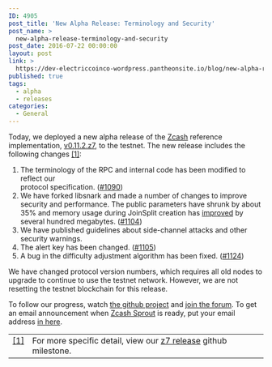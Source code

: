 ```yaml
---
ID: 4905
post_title: 'New Alpha Release: Terminology and Security'
post_name: >
  new-alpha-release-terminology-and-security
post_date: 2016-07-22 00:00:00
layout: post
link: >
  https://dev-electriccoinco-wordpress.pantheonsite.io/blog/new-alpha-release-terminology-and-security/
published: true
tags:
  - alpha
  - releases
categories:
  - General
---
```

<p>Today, we deployed a new alpha release of the <a class="reference external" href="https://github.com/zcash">Zcash</a> reference implementation, <a class="reference external" href="https://github.com/zcash/zcash/releases/tag/v0.11.2.z7">v0.11.2.z7</a>, to the testnet. The new release includes the following changes <a class="footnote-reference" href="#id2" id="id1">[1]</a>:</p>
<ol class="arabic simple">
<li>The terminology of the RPC and internal code has been modified to reflect our<br />
protocol specification. (<a class="reference external" href="https://github.com/zcash/zcash/issues/1090">#1090</a>)</li>
<li>We have forked libsnark and made a number of changes to improve security and performance. The public parameters have shrunk by about 35% and memory usage during JoinSplit creation has <a class="reference external" href="https://speed.z.cash/timeline/?exe=1&amp;base=1%2B9&amp;ben=memory+createjoinsplit&amp;env=1&amp;revs=50&amp;equid=off&amp;quarts=on&amp;extr=on">improved</a> by several hundred megabytes. (<a class="reference external" href="https://github.com/zcash/zcash/pull/1104">#1104</a>)</li>
<li>We have published guidelines about side-channel attacks and other security warnings.</li>
<li>The alert key has been changed. (<a class="reference external" href="https://github.com/zcash/zcash/pull/1105">#1105</a>)</li>
<li>A bug in the difficulty adjustment algorithm has been fixed. (<a class="reference external" href="https://github.com/zcash/zcash/pull/1124">#1124</a>)</li>
</ol>
<p>We have changed protocol version numbers, which requires all old nodes to upgrade to continue to use the testnet network. However, we are not resetting the testnet blockchain for this release.</p>
<p>To follow our progress, watch <a class="reference external" href="https://github.com/zcash/zcash/milestones">the github project</a> and <a class="reference external" href="https://forum.z.cash/">join the forum</a>. To get an email announcement when <a class="reference external" href="/blog/sprout-roadmap/">Zcash Sprout</a> is ready, put your email address <a class="reference external" href="https://z.cash/#launch-notification">in here</a>.</p>
<table class="docutils footnote" frame="void" id="id2" rules="none">
<colgroup>
<col class="label"/>
<col/></colgroup>
<tbody valign="top">
<tr>
<td class="label"><a class="fn-backref" href="#id1">[1]</a></td>
<td>For more specific detail, view our <a class="reference external" href="https://github.com/zcash/zcash/milestone/26?closed=1">z7 release</a> github milestone.</td>
</tr>
</tbody>
</table>
